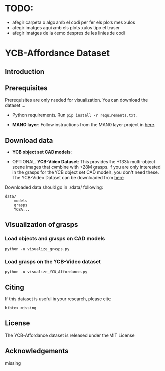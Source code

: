 # TODO:
- afegir carpeta o algo amb el codi per fer els plots mes xulos
- afegir imatges aqui amb els plots xulos tipo el teaser
- afegir imatges de la demo despres de les linies de codi


# YCB-Affordance Dataset

## Introduction

## Prerequisites

Prerequisites are only needed for visualization. You can download the dataset ...

- Python requirements. Run `pip install -r requirements.txt`.

- **MANO layer**: Follow instructions from the MANO layer project in [here](https://raw.githubusercontent.com/hassony2/manopth).

## Download data

- **YCB object set CAD models**:

- OPTIONAL. **YCB-Video Dataset**: This provides the +133k multi-object scene images that combine with +28M grasps. If you are only interested in the grasps for the YCB object set CAD models, you don't need these. The YCB-Video Dataset can be downloaded from [here](https://drive.google.com/file/d/1if4VoEXNx9W3XCn0Y7Fp15B4GpcYbyYi/view?usp=sharing)


Downloaded data should go in ./data/ following:

```
data/
    models
    grasps
    YCBA...
```

## Visualization of grasps

### Load objects and grasps on CAD models

```
python -u visualize_grasps.py
```

### Load grasps on the YCB-Video dataset

```
python -u visualize_YCB_Affordance.py
```

## Citing

If this dataset is useful in your research, please cite:

```
bibtex missing
```

## License

The YCB-Affordance dataset is released under the MIT License

## Acknowledgements

missing



